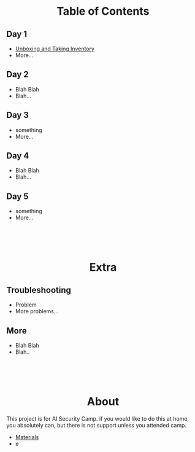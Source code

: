 <h1 align=center>Table of Contents</h1>

<h2>Day 1</h2>

- [Unboxing and Taking Inventory](instructions/day-1/unboxing.md)
- More...

<h2>Day 2</h2>

- Blah Blah
- Blah...

<h2>Day 3</h2>

- something
- More...

<h2>Day 4</h2>

- Blah Blah
- Blah...

<h2>Day 5</h2>

- something
- More...

<br><br><br>

<h1 align=center>Extra</h1>

<h2>Troubleshooting</h2>

- Problem
- More problems...

<h2>More</h2>

- Blah Blah
- Blah..

<br><br><br>

<h1 align=center>About</h1>

This project is for AI Security Camp. if you would like to do this at home, you absolutely can, but there is not support unless you attended camp.
- [Materials]()
- e
